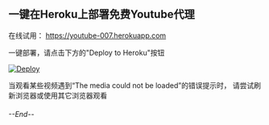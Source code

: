 ## 一键在Heroku上部署免费Youtube代理


在线试用： https://youtube-007.herokuapp.com &nbsp;&nbsp; 

一键部署，请点击下方的"Deploy to Heroku"按钮

[![Deploy](https://www.herokucdn.com/deploy/button.svg)](https://heroku.com/deploy)

当观看某些视频遇到“The media could not be loaded”的错误提示时， 请尝试刷新浏览器或使用其它浏览器观看

###### --End--
